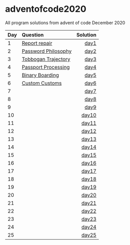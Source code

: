 # adventofcode2020

All program solutions from advent of code December 2020

| Day | Question                                                   |          Solution |
| --- | :--------------------------------------------------------- | ----------------: |
| 1   | [Report repair](https://adventofcode.com/2020/day/1)       |   [day1](day1.py) |
| 2   | [Password Philosophy](https://adventofcode.com/2020/day/2) |   [day2](day2.py) |
| 3   | [Tobbogan Trajectory](https://adventofcode.com/2020/day/3) |   [day3](day3.py) |
| 4   | [Passport Processing](https://adventofcode.com/2020/day/4) |   [day4](day4.py) |
| 5   | [Binary Boarding](https://adventofcode.com/2020/day/5)     |   [day5](day5.py) |
| 6   | [Custom Customs](https://adventofcode.com/2020/day/6)      |   [day6](day6.py) |
| 7   | [](https://adventofcode.com/2020/day/7)                    |   [day7](day7.py) |
| 8   | [](https://adventofcode.com/2020/day/8)                    |   [day8](day8.py) |
| 9   | [](https://adventofcode.com/2020/day/9)                    |   [day9](day9.py) |
| 10  | [](https://adventofcode.com/2020/day/10)                   | [day10](day10.py) |
| 11  | [](https://adventofcode.com/2020/day/11)                   | [day11](day11.py) |
| 12  | [](https://adventofcode.com/2020/day/12)                   | [day12](day12.py) |
| 13  | [](https://adventofcode.com/2020/day/13)                   | [day13](day13.py) |
| 14  | [](https://adventofcode.com/2020/day/14)                   | [day14](day14.py) |
| 15  | [](https://adventofcode.com/2020/day/15)                   | [day15](day15.py) |
| 16  | [](https://adventofcode.com/2020/day/16)                   | [day16](day16.py) |
| 17  | [](https://adventofcode.com/2020/day/17)                   | [day17](day17.py) |
| 18  | [](https://adventofcode.com/2020/day/18)                   | [day18](day18.py) |
| 19  | [](https://adventofcode.com/2020/day/19)                   | [day19](day19.py) |
| 20  | [](https://adventofcode.com/2020/day/20)                   | [day20](day20.py) |
| 21  | [](https://adventofcode.com/2020/day/21)                   | [day21](day21.py) |
| 22  | [](https://adventofcode.com/2020/day/22)                   | [day22](day22.py) |
| 23  | [](https://adventofcode.com/2020/day/23)                   | [day23](day23.py) |
| 24  | [](https://adventofcode.com/2020/day/24)                   | [day24](day24.py) |
| 25  | [](https://adventofcode.com/2020/day/25)                   | [day25](day25.py) |
